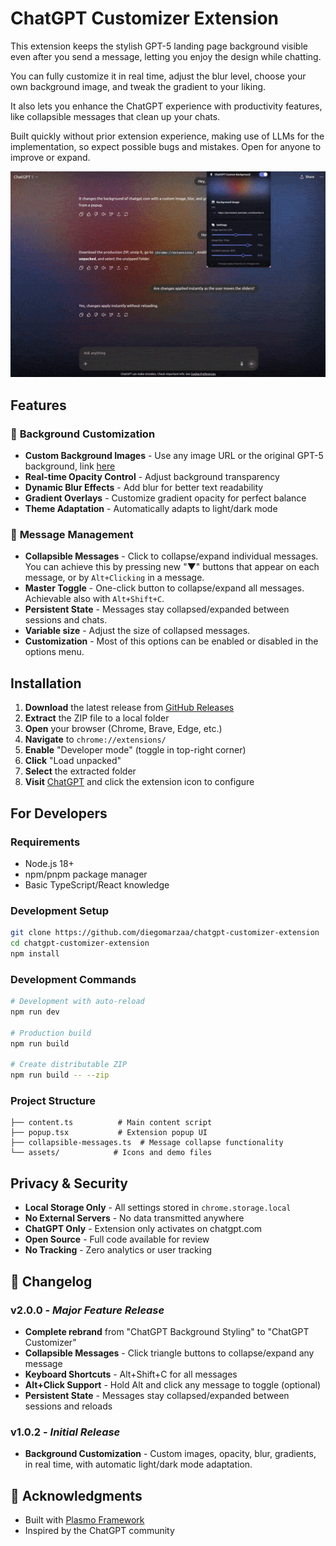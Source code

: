 # ChatGPT Customizer Extension

This extension keeps the stylish GPT-5 landing page background visible even after you send a message, letting you enjoy the design while chatting. 

You can fully customize it in real time, adjust the blur level, choose your own background image, and tweak the gradient to your liking. 

It also lets you enhance the ChatGPT experience with productivity features, like collapsible messages that clean up your chats.

Built quickly without prior extension experience, making use of LLMs for the implementation, so expect possible bugs and mistakes. Open for anyone to improve or expand.

![alt text](assets/demo.gif)

## Features

### 🎨 **Background Customization**
- **Custom Background Images** - Use any image URL or the original GPT-5 background, link [here](https://persistent.oaistatic.com/burrito-nux/1920.webp)
- **Real-time Opacity Control** - Adjust background transparency
- **Dynamic Blur Effects** - Add blur for better text readability
- **Gradient Overlays** - Customize gradient opacity for perfect balance
- **Theme Adaptation** - Automatically adapts to light/dark mode

### 📝 **Message Management**
- **Collapsible Messages** - Click to collapse/expand individual messages. You can achieve this by pressing new "▼" buttons that appear on each message, or by `Alt+Clicking` in a message.
- **Master Toggle** - One-click button to collapse/expand all messages. Achievable also with `Alt+Shift+C`.
- **Persistent State** - Messages stay collapsed/expanded between sessions and chats.
- **Variable size** - Adjust the size of collapsed messages.
- **Customization** - Most of this options can be enabled or disabled in the options menu.

## Installation

1. **Download** the latest release from [GitHub Releases](https://github.com/diegomarzaa/chatgpt-customizer-extension/releases/latest)
2. **Extract** the ZIP file to a local folder
3. **Open** your browser (Chrome, Brave, Edge, etc.)
4. **Navigate** to `chrome://extensions/`
5. **Enable** "Developer mode" (toggle in top-right corner)
6. **Click** "Load unpacked"
7. **Select** the extracted folder
8. **Visit** [ChatGPT](https://chatgpt.com) and click the extension icon to configure

## **For Developers**

### **Requirements**
- Node.js 18+
- npm/pnpm package manager
- Basic TypeScript/React knowledge

### **Development Setup**
```bash
git clone https://github.com/diegomarzaa/chatgpt-customizer-extension
cd chatgpt-customizer-extension
npm install
```

### **Development Commands**
```bash
# Development with auto-reload
npm run dev

# Production build
npm run build

# Create distributable ZIP
npm run build -- --zip
```

### **Project Structure**
```
├── content.ts          # Main content script
├── popup.tsx           # Extension popup UI
├── collapsible-messages.ts  # Message collapse functionality
└── assets/            # Icons and demo files
```

## **Privacy & Security**

- **Local Storage Only** - All settings stored in `chrome.storage.local`
- **No External Servers** - No data transmitted anywhere
- **ChatGPT Only** - Extension only activates on chatgpt.com
- **Open Source** - Full code available for review
- **No Tracking** - Zero analytics or user tracking

## 📝 **Changelog**

### **v2.0.0** - *Major Feature Release*
- **Complete rebrand** from "ChatGPT Background Styling" to "ChatGPT Customizer"
- **Collapsible Messages** - Click triangle buttons to collapse/expand any message
- **Keyboard Shortcuts** - Alt+Shift+C for all messages
- **Alt+Click Support** - Hold Alt and click any message to toggle (optional)
- **Persistent State** - Messages stay collapsed/expanded between sessions and reloads

### **v1.0.2** - *Initial Release*
- **Background Customization** - Custom images, opacity, blur, gradients, in real time, with automatic light/dark mode adaptation.

## 🙏 **Acknowledgments**

- Built with [Plasmo Framework](https://plasmo.com)
- Inspired by the ChatGPT community